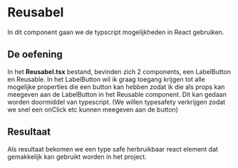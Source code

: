 # Reusabel
In dit component gaan we de typscript mogelijkheden in React gebruiken. 

## De oefening

In het <b>Reusabel.tsx</b> bestand, bevinden zich 2 components, een LabelButton en Reusable. In het LabelButton wil ik graag toegang krijgen tot alle mogelijke properties die een button kan hebben zodat ik die als props kan meegeven aan de LabelButton in het Reusable component. Dit kan gedaan worden doormiddel van typescript. (We willen typesafety verkrijgen zodat we snel een onClick etc kunnen meegeven aan de button)

## Resultaat

Als resultaat bekomen we een type safe herbruikbaar react element dat gemakkelijk kan gebruikt worden in het project.
